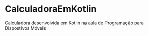 # CalculadoraEmKotlin
Calculadora desenvolvida em Kotlin na aula de Programação para Dispostivos Móveis
